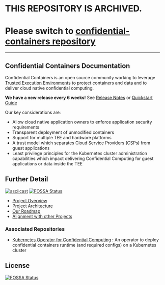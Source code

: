

# THIS REPOSITORY IS ARCHIVED.

# Please switch to [confidential-containers repository](https://github.com/confidential-containers/confidential-containers)

----


## Confidential Containers Documentation

Confidential Containers is an open source community working to leverage 
[Trusted Execution Environments](https://en.wikipedia.org/wiki/Trusted_execution_environment) 
to protect containers and data and to deliver cloud native 
confidential computing.

**We have a new release every 6 weeks!**
See [Release Notes](./releases/) or [Quickstart Guide](./quickstart.md)

Our key considerations are:
- Allow cloud native application owners to enforce application security requirements
- Transparent deployment of unmodified containers
- Support for multiple TEE and hardware platforms
- A trust model which separates Cloud Service Providers (CSPs) from guest applications
- Least privilege principles for the Kubernetes cluster administration capabilities which impact 
delivering Confidential Computing for guest applications or data inside the TEE

## Further Detail

[![asciicast](https://asciinema.org/a/eGHhZdQY3uYnDalFAfuB7VYqF.svg)](https://asciinema.org/a/eGHhZdQY3uYnDalFAfuB7VYqF)
[![FOSSA Status](https://app.fossa.com/api/projects/git%2Bgithub.com%2Fconfidential-containers%2Fdocumentation.svg?type=shield)](https://app.fossa.com/projects/git%2Bgithub.com%2Fconfidential-containers%2Fdocumentation?ref=badge_shield)

- [Project Overview](./overview.md)
- [Project Architecture](./architecture.md)
- [Our Roadmap](./roadmap.md)
- [Alignment with other Projects](alignment.md)


### Associated Repositories
- [Kubernetes Operator for Confidential Computing](https://github.com/confidential-containers/confidential-containers-operator)
: An operator to deploy confidential containers runtime (and required configs) on a Kubernetes cluster


## License
[![FOSSA Status](https://app.fossa.com/api/projects/git%2Bgithub.com%2Fconfidential-containers%2Fdocumentation.svg?type=large)](https://app.fossa.com/projects/git%2Bgithub.com%2Fconfidential-containers%2Fdocumentation?ref=badge_large)
